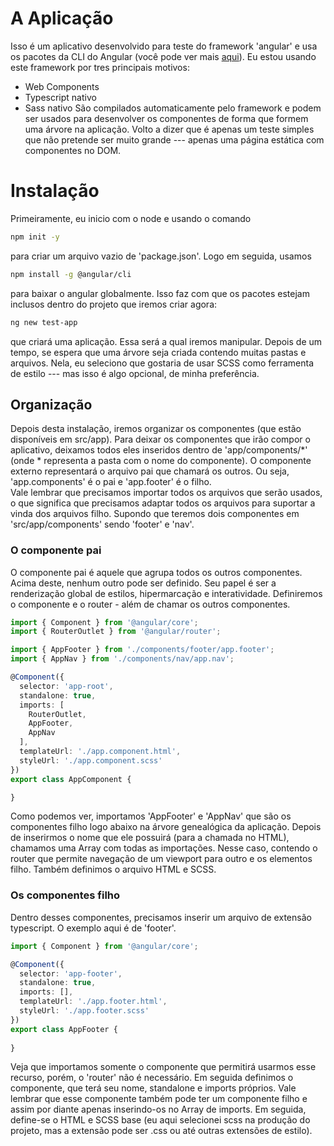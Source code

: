 # A Aplicação
Isso é um aplicativo desenvolvido para teste do framework 'angular' e usa os pacotes da CLI do Angular (você pode ver mais [aqui](https://angular.dev/tools/cli)). Eu estou usando este framework por tres principais motivos:
- Web Components
- Typescript nativo 
- Sass nativo
São compilados automaticamente pelo framework e podem ser usados para desenvolver os componentes de forma que formem uma árvore na aplicação. Volto a dizer que é apenas um teste simples que não pretende ser muito grande --- apenas uma página estática com componentes no DOM. 

# Instalação
Primeiramente, eu inicio com o node e usando o comando
```bash
npm init -y
```
para criar um arquivo vazio de 'package.json'. Logo em seguida, usamos 
```bash
npm install -g @angular/cli
```
para baixar o angular globalmente. Isso faz com que os pacotes estejam inclusos dentro do projeto que iremos criar agora:
```bash
ng new test-app
```
que criará uma aplicação. Essa será a qual iremos manipular. Depois de um tempo, se espera que uma árvore seja criada contendo muitas pastas e arquivos. Nela, eu seleciono que gostaria de usar SCSS como ferramenta de estilo --- mas isso é algo opcional, de minha preferência.

## Organização
Depois desta instalação, iremos organizar os componentes (que estão disponíveis em src/app). Para deixar os componentes que irão compor o aplicativo, deixamos todos eles inseridos dentro de 'app/components/*' (onde * representa a pasta com o nome do componente). O componente externo representará o arquivo pai que chamará os outros. Ou seja, 'app.components' é o pai e 'app.footer' é o filho.<br>
Vale lembrar que precisamos importar todos os arquivos que serão usados, o que significa que precisamos adaptar todos os arquivos para suportar a vinda dos arquivos filho. Supondo que teremos dois componentes em 'src/app/components' sendo 'footer' e 'nav'. 

### O componente pai
O componente pai é aquele que agrupa todos os outros componentes. Acima deste, nenhum outro pode ser definido. Seu papel é ser a renderização global de estilos, hipermarcação e interatividade. Definiremos o componente e o router - além de chamar os outros componentes.
```typescript
import { Component } from '@angular/core';
import { RouterOutlet } from '@angular/router';

import { AppFooter } from './components/footer/app.footer';
import { AppNav } from './components/nav/app.nav';

@Component({
  selector: 'app-root',
  standalone: true,
  imports: [
    RouterOutlet,
    AppFooter,
    AppNav
  ],
  templateUrl: './app.component.html',
  styleUrl: './app.component.scss'
})
export class AppComponent {

}
```
Como podemos ver, importamos 'AppFooter' e 'AppNav' que são os componentes filho logo abaixo na árvore genealógica da aplicação. Depois de inserirmos o nome que ele possuirá (para a chamada no HTML), chamamos uma Array com todas as importações. Nesse caso, contendo o router que permite navegação de um viewport para outro e os elementos filho. Também definimos o arquivo HTML e SCSS.


### Os componentes filho
Dentro desses componentes, precisamos inserir um arquivo de extensão typescript. O exemplo aqui é de 'footer'.
```typescript
import { Component } from '@angular/core';

@Component({
  selector: 'app-footer',
  standalone: true,
  imports: [],
  templateUrl: './app.footer.html',
  styleUrl: './app.footer.scss'
})
export class AppFooter {
    
}
```
Veja que importamos somente o componente que permitirá usarmos esse recurso, porém, o 'router' não é necessário. Em seguida definimos o componente, que terá seu nome, standalone e imports próprios. Vale lembrar que esse componente também pode ter um componente filho e assim por diante apenas inserindo-os no Array de imports. Em seguida, define-se o HTML e SCSS base (eu aqui selecionei scss na produção do projeto, mas a extensão pode ser .css ou até outras extensões de estilo).